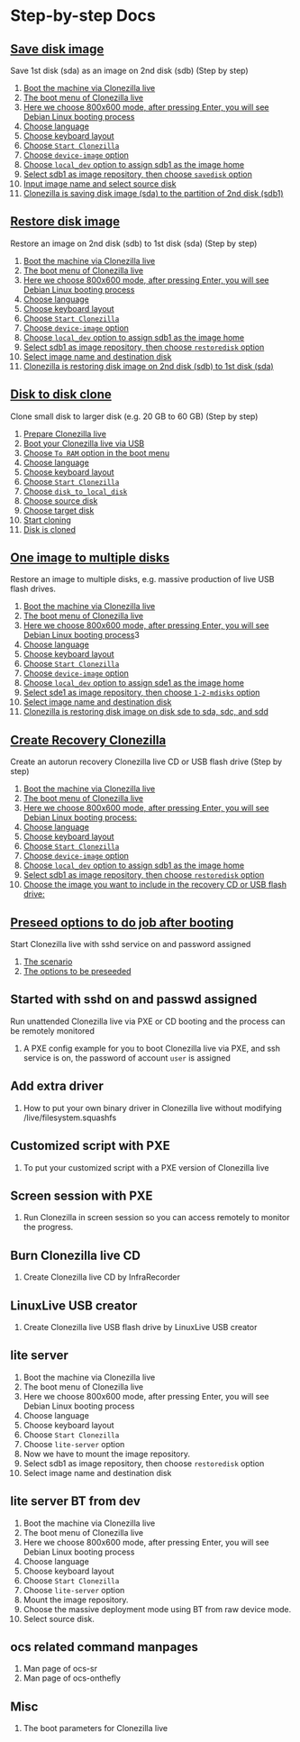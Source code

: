 # Step-by-step Docs

## [Save disk image](./save-disk-image.md)

Save 1st disk (sda) as an image on 2nd disk (sdb) (Step by step)

1. [Boot the machine via Clonezilla live](./save-disk-image.md#boot-the-machine-via-clonezilla-live)
2. [The boot menu of Clonezilla live](./save-disk-image.md#the-boot-menu-of-clonezilla-live)
3. [Here we choose 800x600 mode, after pressing Enter, you will see Debian Linux booting process](./save-disk-image.md#here-we-choose-800x600-mode-after-pressing-enter-you-will-see-debian-linux-booting-process)
4. [Choose language](./save-disk-image.md#choose-language)
5. [Choose keyboard layout](./save-disk-image.md#choose-keyboard-layout)
6. [Choose `Start Clonezilla`](./save-disk-image.md#choose-start-clonezilla)
7. [Choose `device-image` option](./save-disk-image.md#choose-device-image-option)
8. [Choose `local_dev` option to assign sdb1 as the image home](./save-disk-image.md#choose-local-dev-option-to-assign-sdb1-as-the-image-home)
9. [Select sdb1 as image repository, then choose `savedisk` option](./save-disk-image.md#select-sdb1-as-image-repository-then-choose-savedisk-option)
10. [Input image name and select source disk](./save-disk-image.md#input-image-name-and-select-source-disk)
11. [Clonezilla is saving disk image (sda) to the partition of 2nd disk (sdb1)](./save-disk-image.md#clonezilla-is-saving-disk-image-sda-to-the-partition-of-2nd-disk-sdb1)

## [Restore disk image](./restore-disk-image.md)

Restore an image on 2nd disk (sdb) to 1st disk (sda) (Step by step)

1. [Boot the machine via Clonezilla live](./restore-disk-image.md#boot-the-machine-via-clonezilla-live)
2. [The boot menu of Clonezilla live](./restore-disk-image.md#the-boot-menu-of-clonezilla-live)
3. [Here we choose 800x600 mode, after pressing Enter, you will see Debian Linux booting process](./restore-disk-image.md#here-we-choose-800x600-mode-after-pressing-enter-you-will-see-debian-linux-booting-process)
4. [Choose language](./restore-disk-image.md#choose-language)
5. [Choose keyboard layout](./restore-disk-image.md#choose-keyboard-layout)
6. [Choose `Start Clonezilla`](./restore-disk-image.md#choose-start-clonezilla)
7. [Choose `device-image` option](./restore-disk-image.md#choose-device-image-option)
8. [Choose `local_dev` option to assign sdb1 as the image home](./restore-disk-image.md#choose-local-dev-option-to-assign-sdb1-as-the-image-home)
9. [Select sdb1 as image repository, then choose `restoredisk` option](./restore-disk-image.md#select-sdb1-as-image-repository-then-choose-restoredisk-option)
10. [Select image name and destination disk](./restore-disk-image.md#select-image-name-and-destination-disk)
11. [Clonezilla is restoring disk image on 2nd disk (sdb) to 1st disk (sda)](./restore-disk-image.md#clonezilla-is-restoring-disk-image-on-2nd-disk-sdb-to-1st-disk-sda)

## [Disk to disk clone](./disk-to-disk-clone.md)

Clone small disk to larger disk (e.g. 20 GB to 60 GB) (Step by step)

1. [Prepare Clonezilla live](./disk-to-disk-clone.md#prepare-clonezilla-live)
2. [Boot your Clonezilla live via USB](./disk-to-disk-clone.md#boot-your-clonezilla-live-via-usb)
3. [Choose `To RAM` option in the boot menu](./disk-to-disk-clone.md#choose-toram-option-in-the-boot-menu)
4. [Choose language](./disk-to-disk-clone.md#choose-language)
5. [Choose keyboard layout](./disk-to-disk-clone.md#choose-keyboard-layout)
6. [Choose `Start Clonezilla`](./disk-to-disk-clone.md#choose-start-clonezilla)
7. [Choose `disk_to_local_disk`](./disk-to-disk-clone.md#choose-disk-to-local-disk)
8. [Choose source disk](./disk-to-disk-clone.md#choose-source-disk)
9. [Choose target disk](./disk-to-disk-clone.md#choose-target-disk)
10. [Start cloning](./disk-to-disk-clone.md#start-cloning)
11. [Disk is cloned](./disk-to-disk-clone.md#disk-is-cloned)

## [One image to multiple disks](./one-image-to-multiple-disks.md)

Restore an image to multiple disks, e.g. massive production of live USB flash drives.

1. [Boot the machine via Clonezilla live](./one-image-to-multiple-disks.md#boot-the-machine-via-clonezilla-live)
2. [The boot menu of Clonezilla live](./one-image-to-multiple-disks.md#the-boot-menu-of-clonezilla-live)
3. [Here we choose 800x600 mode, after pressing Enter, you will see Debian Linux booting process](./one-image-to-multiple-disks.md#here-we-choose-800x600-mode-after-pressing-enter-you-will-see-debian-linux-booting-process)3
4. [Choose language](./one-image-to-multiple-disks.md#choose-language)
5. [Choose keyboard layout](./one-image-to-multiple-disks.md#choose-keyboard-layout)
6. [Choose `Start Clonezilla`](./one-image-to-multiple-disks.md#choose-start-clonezilla)
7. [Choose `device-image` option](./one-image-to-multiple-disks.md#choose-device-image-option)
8. [Choose `local_dev` option to assign sde1 as the image home](./one-image-to-multiple-disks.md#choose-local-dev-option-to-assign-sde1-as-the-image-home)
9. [Select sde1 as image repository, then choose `1-2-mdisks` option](./one-image-to-multiple-disks.md#select-sde1-as-image-repository-then-choose-1-2-mdisks-option)
10. [Select image name and destination disk](./one-image-to-multiple-disks.md#select-image-name-and-destination-disk)
11. [Clonezilla is restoring disk image on disk sde to sda, sdc, and sdd](./one-image-to-multiple-disks.md#clonezilla-is-restoring-disk-image-on-disk-sde-to-sda-sdc-and-sdd)

## [Create Recovery Clonezilla](./create-recovery-clonezilla.md)

Create an autorun recovery Clonezilla live CD or USB flash drive (Step by step)

1. [Boot the machine via Clonezilla live](./create-recovery-clonezilla.md#boot-the-machine-via-clonezilla-live)
2. [The boot menu of Clonezilla live](./create-recovery-clonezilla.md#the-boot-menu-of-clonezilla-live)
3. [Here we choose 800x600 mode, after pressing Enter, you will see Debian Linux booting process:](./create-recovery-clonezilla.md#here-we-choose-800x600-mode-after-pressing-enter-you-will-see-debian-linux-booting-process)
4. [Choose language](./create-recovery-clonezilla.md#choose-language)
5. [Choose keyboard layout](./create-recovery-clonezilla.md#choose-keyboard-layout)
6. [Choose `Start Clonezilla`](./create-recovery-clonezilla.md#choose-start-clonezilla)
7. [Choose `device-image` option](./create-recovery-clonezilla.md#choose-device-image-option)
8. [Choose `local_dev` option to assign sdb1 as the image home](./create-recovery-clonezilla.md#choose-local-dev-option-to-assign-sdb1-as-the-image-home)
9. [Select sdb1 as image repository, then choose `restoredisk` option](./create-recovery-clonezilla.md#select-sdb1-as-image-repository-then-choose-restoredisk-option)
10. [Choose the image you want to include in the recovery CD or USB flash drive:](./create-recovery-clonezilla.md#choose-the-image-you-want-to-include-in-the-recovery-cd-or-usb-flash-drive)

## [Preseed options to do job after booting](./preseed-options-to-do-job-after-booting.md)

Start Clonezilla live with sshd service on and password assigned

1. [The scenario](./preseed-options-to-do-job-after-booting.md#the-scenario)
2. [The options to be preseeded](./preseed-options-to-do-job-after-booting.md#the-options-to-be-preseeded)

## Started with sshd on and passwd assigned

Run unattended Clonezilla live via PXE or CD booting and the process can be remotely monitored

1. A PXE config example for you to boot Clonezilla live via PXE, and ssh service is on, the password of account `user` is assigned

## Add extra driver

1. How to put your own binary driver in Clonezilla live without modifying /live/filesystem.squashfs

## Customized script with PXE

1. To put your customized script with a PXE version of Clonezilla live

## Screen session with PXE

1. Run Clonezilla in screen session so you can access remotely to monitor the progress.

## Burn Clonezilla live CD

1. Create Clonezilla live CD by InfraRecorder

## LinuxLive USB creator

1. Create Clonezilla live USB flash drive by LinuxLive USB creator

## lite server

1. Boot the machine via Clonezilla live
2. The boot menu of Clonezilla live
3. Here we choose 800x600 mode, after pressing Enter, you will see Debian Linux booting process
4. Choose language
5. Choose keyboard layout
6. Choose `Start Clonezilla`
7. Choose `lite-server` option
8. Now we have to mount the image repository.
9. Select sdb1 as image repository, then choose `restoredisk` option
10. Select image name and destination disk

## lite server BT from dev

1. Boot the machine via Clonezilla live
2. The boot menu of Clonezilla live
3. Here we choose 800x600 mode, after pressing Enter, you will see Debian Linux booting process
4. Choose language
5. Choose keyboard layout
6. Choose `Start Clonezilla`
7. Choose `lite-server` option
8. Mount the image repository.
9. Choose the massive deployment mode using BT from raw device mode.
10. Select source disk.

## ocs related command manpages

1. Man page of ocs-sr
2. Man page of ocs-onthefly

## Misc

1. The boot parameters for Clonezilla live
